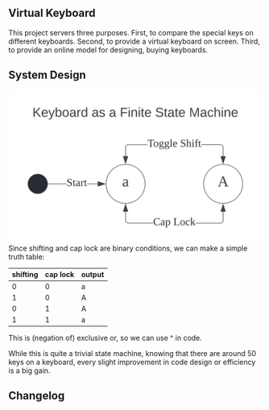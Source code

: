 ## Virtual Keyboard

This project servers three purposes. First, to compare the special keys on different keyboards. Second, to provide a virtual keyboard on screen. Third, to provide an online model for designing, buying keyboards.
<!-- The virtual keyboards are almost 1:1 true scale. -->

## System Design

<img src="./README.md.d/keyboard_fsm.svg" alt="Keyboard as a Finite State Machine">
Since shifting and cap lock are binary conditions, we can make a simple truth table:

| shifting | cap lock | output |
|----------|----------|--------|
| 0        | 0        | a      |
| 1        | 0        | A      |
| 0        | 1        | A      |
| 1        | 1        | a      |

This is (negation of) exclusive or, so we can use ^ in code.

While this is quite a trivial state machine, knowing that there are around 50 keys on a keyboard, every slight improvement in code design or efficiency is a big gain.


## Changelog